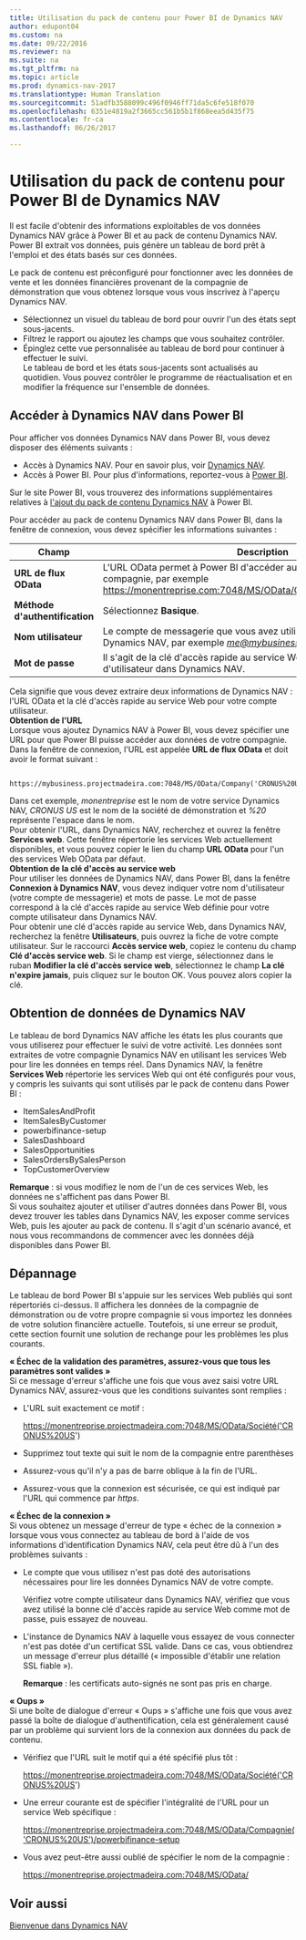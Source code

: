 ```yaml
---
title: Utilisation du pack de contenu pour Power BI de Dynamics NAV
author: edupont04
ms.custom: na
ms.date: 09/22/2016
ms.reviewer: na
ms.suite: na
ms.tgt_pltfrm: na
ms.topic: article
ms.prod: dynamics-nav-2017
ms.translationtype: Human Translation
ms.sourcegitcommit: 51adfb3588099c496f0946ff71da5c6fe518f070
ms.openlocfilehash: 6351e4819a2f3665cc561b5b1f868eea5d435f75
ms.contentlocale: fr-ca
ms.lasthandoff: 06/26/2017

---
```


# <a name="using-the-dynamics-nav-content-pack-for-power-bi"></a>Utilisation du pack de contenu pour Power BI de Dynamics NAV
Il est facile d'obtenir des informations exploitables de vos données Dynamics NAV grâce à Power BI et au pack de contenu Dynamics NAV. Power BI extrait vos données, puis génère un tableau de bord prêt à l'emploi et des états basés sur ces données.  

Le pack de contenu est préconfiguré pour fonctionner avec les données de vente et les données financières provenant de la compagnie de démonstration que vous obtenez lorsque vous vous inscrivez à l'aperçu Dynamics NAV.  

- Sélectionnez un visuel du tableau de bord pour ouvrir l'un des états sept sous-jacents.  
- Filtrez le rapport ou ajoutez les champs que vous souhaitez contrôler.  
- Épinglez cette vue personnalisée au tableau de bord pour continuer à effectuer le suivi.  
Le tableau de bord et les états sous-jacents sont actualisés au quotidien. Vous pouvez contrôler le programme de réactualisation et en modifier la fréquence sur l'ensemble de données.  

## <a name="accessing-dynamics-nav-in-power-bi"></a>Accéder à Dynamics NAV dans Power BI
Pour afficher vos données Dynamics NAV dans Power BI, vous devez disposer des éléments suivants :  

- Accès à Dynamics NAV. Pour en savoir plus, voir [Dynamics NAV](http://go.microsoft.com/fwlink/?LinkID=759714).  
- Accès à Power BI. Pour plus d'informations, reportez-vous à [Power BI](https://powerbi.microsoft.com).

Sur le site Power BI, vous trouverez des informations supplémentaires relatives à [l'ajout du pack de contenu Dynamics NAV](http://go.microsoft.com/fwlink/?LinkID=760850) à Power BI.  

Pour accéder au pack de contenu Dynamics NAV dans Power BI, dans la fenêtre de connexion, vous devez spécifier les informations suivantes :

| Champ       | Description              |
|-------------|--------------------------|
|**URL de flux OData**|L'URL OData permet à Power BI d'accéder aux données de votre compagnie, par exemple https://monentreprise.com:7048/MS/OData/Company('CRONUS%20US').|
|**Méthode d'authentification**|Sélectionnez **Basique**.|
|**Nom utilisateur**|Le compte de messagerie que vous avez utilisé pour vous inscrire à Dynamics NAV, par exemple *me@mybusiness.com*.|
|**Mot de passe**|Il s'agit de la clé d'accès rapide au service Web pour votre compte d'utilisateur dans Dynamics NAV.|

Cela signifie que vous devez extraire deux informations de Dynamics NAV : l'URL OData et la clé d'accès rapide au service Web pour votre compte utilisateur.  
**Obtention de l'URL**  
Lorsque vous ajoutez Dynamics NAV à Power BI, vous devez spécifier une URL pour que Power BI puisse accéder aux données de votre compagnie. Dans la fenêtre de connexion, l'URL est appelée **URL de flux OData** et doit avoir le format suivant :

         https://mybusiness.projectmadeira.com:7048/MS/OData/Company('CRONUS%20US')  
Dans cet exemple, *monentreprise* est le nom de votre service Dynamics NAV, *CRONUS US* est le nom de la société de démonstration et *%20* représente l'espace dans le nom.   
Pour obtenir l'URL, dans Dynamics NAV, recherchez et ouvrez la fenêtre **Services web**. Cette fenêtre répertorie les services Web actuellement disponibles, et vous pouvez copier le lien du champ **URL OData** pour l'un des services Web OData par défaut.  
**Obtention de la clé d'accès au service web**  
Pour utiliser les données de Dynamics NAV, dans Power BI, dans la fenêtre **Connexion à Dynamics NAV**, vous devez indiquer votre nom d'utilisateur (votre compte de messagerie) et mots de passe. Le mot de passe correspond à la clé d'accès rapide au service Web définie pour votre compte utilisateur dans Dynamics NAV.  
Pour obtenir une clé d'accès rapide au service Web, dans Dynamics NAV, recherchez la fenêtre **Utilisateurs**, puis ouvrez la fiche de votre compte utilisateur. Sur le raccourci **Accès service web**, copiez le contenu du champ **Clé d'accès service web**. Si le champ est vierge, sélectionnez dans le ruban **Modifier la clé d'accès service web**, sélectionnez le champ **La clé n'expire jamais**, puis cliquez sur le bouton OK. Vous pouvez alors copier la clé.  

## <a name="getting-data-from-dynamics-nav"></a>Obtention de données de Dynamics NAV
Le tableau de bord Dynamics NAV affiche les états les plus courants que vous utiliserez pour effectuer le suivi de votre activité. Les données sont extraites de votre compagnie Dynamics NAV en utilisant les services Web pour lire les données en temps réel. Dans Dynamics NAV, la fenêtre **Services Web** répertorie les services Web qui ont été configurés pour vous, y compris les suivants qui sont utilisés par le pack de contenu dans Power BI :  

- ItemSalesAndProfit  
- ItemSalesByCustomer  
- powerbifinance-setup  
- SalesDashboard  
- SalesOpportunities  
- SalesOrdersBySalesPerson  
- TopCustomerOverview  

**Remarque** : si vous modifiez le nom de l'un de ces services Web, les données ne s'affichent pas dans Power BI.  
Si vous souhaitez ajouter et utiliser d'autres données dans Power BI, vous devez trouver les tables dans Dynamics NAV, les exposer comme services Web, puis les ajouter au pack de contenu. Il s'agit d'un scénario avancé, et nous vous recommandons de commencer avec les données déjà disponibles dans Power BI.  

## <a name="troubleshooting"></a>Dépannage
Le tableau de bord Power BI s'appuie sur les services Web publiés qui sont répertoriés ci-dessus. Il affichera les données de la compagnie de démonstration ou de votre propre compagnie si vous importez les données de votre solution financière actuelle. Toutefois, si une erreur se produit, cette section fournit une solution de rechange pour les problèmes les plus courants.  

**« Échec de la validation des paramètres, assurez-vous que tous les paramètres sont valides »**  
Si ce message d'erreur s'affiche une fois que vous avez saisi votre URL Dynamics NAV, assurez-vous que les conditions suivantes sont remplies :  

- L'URL suit exactement ce motif :

    https://monentreprise.projectmadeira.com:7048/MS/OData/Société('CRONUS%20US')  
- Supprimez tout texte qui suit le nom de la compagnie entre parenthèses  
- Assurez-vous qu'il n'y a pas de barre oblique à la fin de l'URL.  
- Assurez-vous que la connexion est sécurisée, ce qui est indiqué par l'URL qui commence par *https*.  


**« Échec de la connexion »**  
Si vous obtenez un message d'erreur de type « échec de la connexion » lorsque vous vous connectez au tableau de bord à l'aide de vos informations d'identification Dynamics NAV, cela peut être dû à l'un des problèmes suivants :

* Le compte que vous utilisez n'est pas doté des autorisations nécessaires pour lire les données Dynamics NAV de votre compte.

    Vérifiez votre compte utilisateur dans Dynamics NAV, vérifiez que vous avez utilisé la bonne clé d'accès rapide au service Web comme mot de passe, puis essayez de nouveau.  
* L'instance de Dynamics NAV à laquelle vous essayez de vous connecter n'est pas dotée d'un certificat SSL valide. Dans ce cas, vous obtiendrez un message d'erreur plus détaillé (« impossible d'établir une relation SSL fiable »).

    **Remarque** : les certificats auto-signés ne sont pas pris en charge.  


**« Oups »**  
Si une boîte de dialogue d'erreur « Oups » s'affiche une fois que vous avez passé la boîte de dialogue d'authentification, cela est généralement causé par un problème qui survient lors de la connexion aux données du pack de contenu.

* Vérifiez que l'URL suit le motif qui a été spécifié plus tôt :

    https://monentreprise.projectmadeira.com:7048/MS/OData/Société('CRONUS%20US')  
* Une erreur courante est de spécifier l'intégralité de l'URL pour un service Web spécifique :

    https://monentreprise.projectmadeira.com:7048/MS/OData/Compagnie('CRONUS%20US')/powerbifinance-setup  
* Vous avez peut-être aussi oublié de spécifier le nom de la compagnie :

    https://monentreprise.projectmadeira.com:7048/MS/OData/  


## <a name="see-also"></a>Voir aussi
[Bienvenue dans Dynamics NAV](across-get-started.md)  

